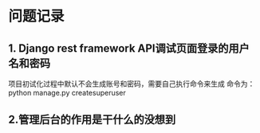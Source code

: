 # 问题记录
## 1. Django rest framework API调试页面登录的用户名和密码  

  项目初试化过程中默认不会生成账号和密码，需要自己执行命令来生成
  命令为：  
  python manage.py createsuperuser 

## 2.管理后台的作用是干什么的没想到




 
  